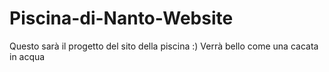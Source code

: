 # Piscina-di-Nanto-Website
Questo sarà il progetto del sito della piscina :)
Verrà bello come una cacata in acqua